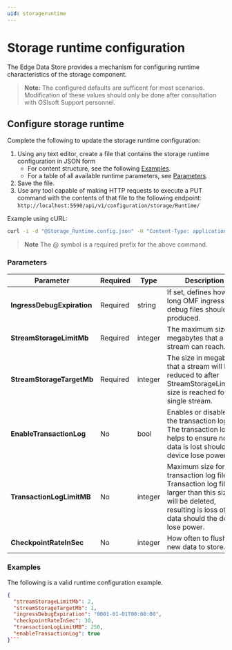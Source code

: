 ```yaml
---
uid: storageruntime
---
```


# Storage runtime configuration

The Edge Data Store provides a mechanism for configuring runtime characteristics of the storage component.  

> **Note:** The configured defaults are sufficent for most scenarios.  Modification of these values should only be done after consultation with OSIsoft Support personnel.

## Configure storage runtime

Complete the following to update the storage runtime configuration:

1. Using any text editor, create a file that contains the storage runtime configuration in JSON form
    - For content structure, see the following [Examples](#examples). 
    - For a table of all available runtime parameters, see [Parameters](#parameters).
2. Save the file.
3. Use any tool capable of making HTTP requests to execute a PUT command with the contents of that file to the following endpoint: `http://localhost:5590/api/v1/configuration/storage/Runtime/`

Example using cURL:

```bash
curl -i -d "@Storage_Runtime.config.json" -H "Content-Type: application/json" -X PUT http://localhost:5590/api/v1/configuration/storage/Runtime
```

> **Note** The @ symbol is a required prefix for the above command.


### Parameters

| Parameter                       | Required | Type     | Description                                        |
|---------------------------------|----------|----------|----------------------------------------------------|
| **IngressDebugExpiration**      | Required | string   | If set, defines how long OMF ingress debug files should be produced. |
| **StreamStorageLimitMb**        | Required | integer  | The maximum size in megabytes that a stream can reach. |
| **StreamStorageTargetMb**       | Required | integer  | The size in megabytes that a stream will be reduced to after StreamStorageLimitMb size is reached for a single stream. |
| **EnableTransactionLog**        | No       | bool     | Enables or disables the transaction log.  The transaction log helps to ensure no data is lost should a device lose power. |
| **TransactionLogLimitMB**       | No       | integer  | Maximum size for transaction log file.  Transaction log files larger than this size will be deleted, resulting is loss of data should the device lose power. |
| **CheckpointRateInSec**         | No       | integer  | How often to flush new data to store.  |


### Examples

The following is a valid runtime configuration example.

```json
{
  "streamStorageLimitMb": 2,
  "streamStorageTargetMb": 1,
  "ingressDebugExpiration": "0001-01-01T00:00:00",
  "checkpointRateInSec": 30,
  "transactionLogLimitMB": 250,
  "enableTransactionLog": true
}```

